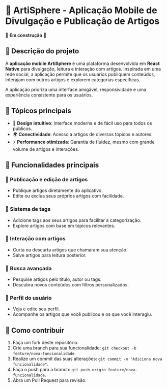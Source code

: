 # 📝 ArtiSphere - Aplicação Mobile de Divulgação e Publicação de Artigos  
🚧 **Em construção** 🚧  


## 📖 Descrição do projeto  
A **aplicação mobile ArtiSphere** é uma plataforma desenvolvida em **React Native** para divulgação, leitura e interação com artigos. Inspirada em uma rede social, a aplicação permite que os usuários publiquem conteúdos, interajam com outros artigos e explorem categorias específicas.  

A aplicação prioriza uma interface amigável, responsividade e uma experiência consistente para os usuários.  


## 🎯 Tópicos principais  

- 📱 **Design intuitivo**: Interface moderna e de fácil uso para todos os públicos.  
- 🌍 **Conectividade**: Acesso a artigos de diversos tópicos e autores.  
- ⚡ **Performance otimizada**: Garantia de fluidez, mesmo com grande volume de artigos e interações.  


## 🚀 Funcionalidades principais  

### 🔹 Publicação e edição de artigos  
- Publique artigos diretamente do aplicativo.  
- Edite ou exclua seus próprios artigos com facilidade.  

### 🔹 Sistema de tags  
- Adicione tags aos seus artigos para facilitar a categorização.  
- Explore artigos com base em tópicos relevantes.  

### 🔹 Interação com artigos  
- Curta ou descurta artigos que chamaram sua atenção.  
- Salve artigos para leitura posterior.  

### 🔹 Busca avançada  
- Pesquise artigos pelo título, autor ou tags.  
- Descubra novos conteúdos com filtros personalizados.  

### 🔹 Perfil do usuário  
- Veja e edite seu perfil.  
- Acompanhe os artigos que você publicou e os que você interagiu.  


## 📌 Como contribuir  
1. Faça um fork deste repositório.  
2. Crie uma branch para sua funcionalidade: `git checkout -b feature/nova-funcionalidade`.  
3. Realize um commit das suas alterações: `git commit -m "Adiciona nova funcionalidade"`.  
4. Faça o push para a branch: `git push origin feature/nova-funcionalidade`.  
5. Abra um Pull Request para revisão.  

